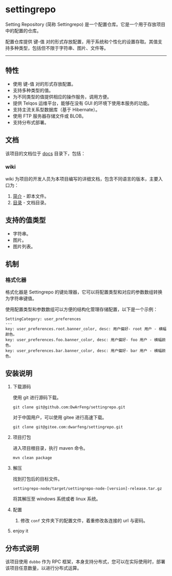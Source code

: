 # settingrepo

Setting Repository (简称 Settingrepo) 是一个配置仓库。它是一个用于存放项目中的配置的仓库。

配置仓库提供 键-值 对的形式存放配置，用于系统和个性化的设置存取。其值支持多种类型，包括但不限于字符串、图片、文件等。

---

## 特性

- 使用 键-值 对的形式存放配置。
- 支持多种类型的值。
- 为不同类型的值提供相应的操作服务，调用方便。
- 提供 Telqos 运维平台，能够在没有 GUI 的环境下使用本服务的功能。
- 支持主流关系型数据库（基于 Hibernate）。
- 使用 FTP 服务器存储文件或 BLOB。
- 支持分布式部署。

## 文档

该项目的文档位于 [docs](../../../docs) 目录下，包括：

### wiki

wiki 为项目的开发人员为本项目编写的详细文档，包含不同语言的版本，主要入口为：

1. [简介](./Introduction.md) - 即本文件。
2. [目录](./Contents.md) - 文档目录。

## 支持的值类型

- 字符串。
- 图片。
- 图片列表。

## 机制

### 格式化器

格式化器是 Settingrepo 的键处理器，它可以将配置类型和对应的参数数组转换为字符串键值。

使用配置类型和参数数组可以方便的结构化管理存储配置，以下是一个示例：

```text
SettingCategory: user_preferences
---
key: user_preferences.root.banner_color, desc: 用户偏好- root 用户 - 横幅颜色。
key: user_preferences.foo.banner_color, desc: 用户偏好- foo 用户 - 横幅颜色。
key: user_preferences.bar.banner_color, desc: 用户偏好- bar 用户 - 横幅颜色。
```

## 安装说明

1. 下载源码

   使用 git 进行源码下载。

   ```shell
   git clone git@github.com:DwArFeng/settingrepo.git
   ```

   对于中国用户，可以使用 gitee 进行高速下载。

   ```shell
   git clone git@gitee.com:dwarfeng/settingrepo.git
   ```

2. 项目打包

   进入项目根目录，执行 maven 命令。

   ```shell
   mvn clean package
   ```

3. 解压

   找到打包后的目标文件。

   ```
   settingrepo-node/target/settingrepo-node-[version]-release.tar.gz
   ```

   将其解压至 windows 系统或者 linux 系统。

4. 配置

   1. 修改 `conf` 文件夹下的配置文件，着重修改各连接的 url 与密码。

5. enjoy it

## 分布式说明

该项目使用 `dubbo` 作为 RPC 框架，本身支持分布式，您可以在实际使用时，部署该项目任意数量，以进行分布式运算。
